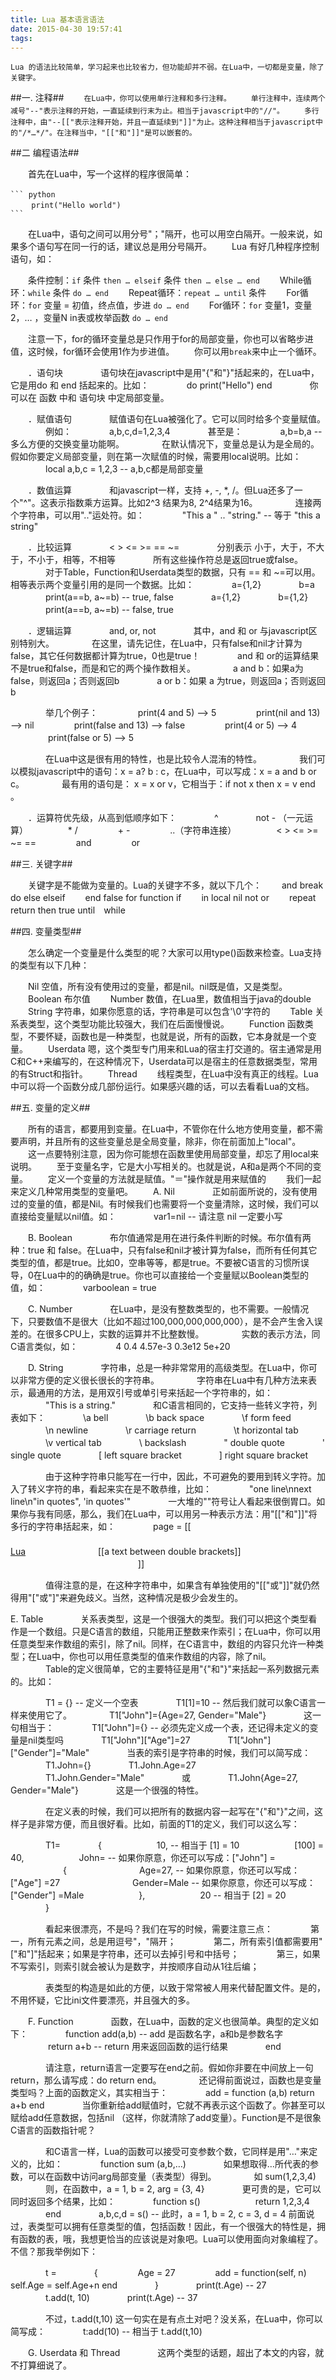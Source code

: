 ```yaml
---
title: Lua 基本语言语法
date: 2015-04-30 19:57:41
tags:
---
```


``Lua 的语法比较简单，学习起来也比较省力，但功能却并不弱。在Lua中，一切都是变量，除了关键字。``

##一. 注释##
　　``在Lua中，你可以使用单行注释和多行注释。``
　　``单行注释中，连续两个减号"--"表示注释的开始，一直延续到行末为止。相当于javascript中的"//"。``
　　``多行注释中，由"--[["表示注释开始，并且一直延续到"]]"为止。这种注释相当于javascript中的"/*…*/"。在注释当中，"[["和"]]"是可以嵌套的。``

##二 编程语法##

　　首先在Lua中，写一个这样的程序很简单：

    ``` python　
    　   print("Hello world")
    ```

　　在Lua中，语句之间可以用分号"；"隔开，也可以用空白隔开。一般来说，如果多个语句写在同一行的话，建议总是用分号隔开。
　　Lua 有好几种程序控制语句，如：

　　条件控制：`if` 条件 `then … elseif` 条件 `then … else … end`
　　While循环：`while` 条件 `do … end`
　　Repeat循环：`repeat … until` 条件
　　For循环：`for` 变量 = 初值，终点值，步进 `do … end`
　　For循环：`for` 变量1，变量2，… ，变量N in表或枚举函数 `do … end`

　　注意一下，for的循环变量总是只作用于for的局部变量，你也可以省略步进值，这时候，for循环会使用1作为步进值。
　　你可以用`break`来中止一个循环。

　　．语句块
　　　　语句块在javascript中是用"{"和"}"括起来的，在Lua中，它是用do 和 end 括起来的。比如：
　　　　do print("Hello") end
　　　　你可以在 函数 中和 语句块 中定局部变量。

　　．赋值语句
　　　　赋值语句在Lua被强化了。它可以同时给多个变量赋值。
　　　　例如：
　　　　a,b,c,d=1,2,3,4
　　　　甚至是：
　　　　a,b=b,a -- 多么方便的交换变量功能啊。
　　　　在默认情况下，变量总是认为是全局的。假如你要定义局部变量，则在第一次赋值的时候，需要用local说明。比如：
　　　　local a,b,c = 1,2,3 -- a,b,c都是局部变量

　　．数值运算
　　　　和javascript一样，支持 +, -, *, /。但Lua还多了一个"^"。这表示指数乘方运算。比如2^3 结果为8, 2^4结果为16。
　　　　连接两个字符串，可以用".."运处符。如：
　　　　"This a " .. "string." -- 等于 "this a string"

　　．比较运算
　　　　< > <= >= == ~=
　　　　分别表示 小于，大于，不大于，不小于，相等，不相等
　　　　所有这些操作符总是返回true或false。
　　　　对于Table，Function和Userdata类型的数据，只有 == 和 ~=可以用。相等表示两个变量引用的是同一个数据。比如：
　　　　a={1,2}
　　　　b=a
　　　　print(a==b, a~=b) -- true, false
　　　　a={1,2}
　　　　b={1,2}
　　　　print(a==b, a~=b) -- false, true

　　．逻辑运算
　　　　and, or, not
　　　　其中，and 和 or 与javascript区别特别大。
　　　　在这里，请先记住，在Lua中，只有false和nil才计算为false，其它任何数据都计算为true，0也是true！
　　　　and 和 or的运算结果不是true和false，而是和它的两个操作数相关。
　　　　a and b：如果a为false，则返回a；否则返回b
　　　　a or b：如果 a 为true，则返回a；否则返回b

　　　　举几个例子：
　　　　 print(4 and 5) --> 5
　　　　 print(nil and 13) --> nil
　　　　 print(false and 13) --> false
　　　　 print(4 or 5) --> 4
　　　　 print(false or 5) --> 5

　　　　在Lua中这是很有用的特性，也是比较令人混洧的特性。
　　　　我们可以模拟javascript中的语句：x = a? b : c，在Lua中，可以写成：x = a and b or c。
　　　　最有用的语句是： x = x or v，它相当于：if not x then x = v end 。

　　．运算符优先级，从高到低顺序如下：
　　　　^
　　　　not - （一元运算）
　　　　 * /
　　　　 + -
　　　　 ..（字符串连接）
　　　　 < > <= >= ~= ==
　　　　 and
　　　　 or

##三. 关键字##

　　关键字是不能做为变量的。Lua的关键字不多，就以下几个：
　　and break do else elseif
　　end false for function if
　　in local nil not or
　　repeat return then true until　while

##四. 变量类型##

　　怎么确定一个变量是什么类型的呢？大家可以用type()函数来检查。Lua支持的类型有以下几种：

　　Nil 空值，所有没有使用过的变量，都是nil。nil既是值，又是类型。
　　Boolean 布尔值
　　Number 数值，在Lua里，数值相当于java的double
　　String 字符串，如果你愿意的话，字符串是可以包含'\0'字符的
　　Table 关系表类型，这个类型功能比较强大，我们在后面慢慢说。
　　Function 函数类型，不要怀疑，函数也是一种类型，也就是说，所有的函数，它本身就是一个变量。
　　Userdata 嗯，这个类型专门用来和Lua的宿主打交道的。宿主通常是用C和C++来编写的，在这种情况下，Userdata可以是宿主的任意数据类型，常用的有Struct和指针。
　　Thread　　 线程类型，在Lua中没有真正的线程。Lua中可以将一个函数分成几部份运行。如果感兴趣的话，可以去看看Lua的文档。

##五. 变量的定义##

　　所有的语言，都要用到变量。在Lua中，不管你在什么地方使用变量，都不需要声明，并且所有的这些变量总是全局变量，除非，你在前面加上"local"。
　　这一点要特别注意，因为你可能想在函数里使用局部变量，却忘了用local来说明。
　　至于变量名字，它是大小写相关的。也就是说，A和a是两个不同的变量。
　　定义一个变量的方法就是赋值。"＝"操作就是用来赋值的
　　我们一起来定义几种常用类型的变量吧。
　　A. Nil
　　　　正如前面所说的，没有使用过的变量的值，都是Nil。有时候我们也需要将一个变量清除，这时候，我们可以直接给变量赋以nil值。如：
　　　　var1=nil -- 请注意 nil 一定要小写

　　B. Boolean
　　　　布尔值通常是用在进行条件判断的时候。布尔值有两种：true 和 false。在Lua中，只有false和nil才被计算为false，而所有任何其它类型的值，都是true。比如0，空串等等，都是true。不要被C语言的习惯所误导，0在Lua中的的确确是true。你也可以直接给一个变量赋以Boolean类型的值，如：
　　　　varboolean = true

　　C. Number
　　　　在Lua中，是没有整数类型的，也不需要。一般情况下，只要数值不是很大（比如不超过100,000,000,000,000），是不会产生舍入误差的。在很多CPU上，实数的运算并不比整数慢。
　　　　实数的表示方法，同C语言类似，如：
　　　　4 0.4 4.57e-3 0.3e12 5e+20

　　D. String
　　　　字符串，总是一种非常常用的高级类型。在Lua中，你可以非常方便的定义很长很长的字符串。
　　　　字符串在Lua中有几种方法来表示，最通用的方法，是用双引号或单引号来括起一个字符串的，如：
　　　　"This is a string."
　　　　和C语言相同的，它支持一些转义字符，列表如下：
　　　　\a bell
　　　　\b back space
　　　　\f form feed
　　　　\n newline
　　　　\r carriage return
　　　　\t horizontal tab
　　　　\v vertical tab
　　　　\\ backslash
　　　　\" double quote
　　　　\' single quote
　　　　\[ left square bracket
　　　　\] right square bracket

　　　　由于这种字符串只能写在一行中，因此，不可避免的要用到转义字符。加入了转义字符的串，看起来实在是不敢恭维，比如：
　　　　"one line\nnext line\n\"in quotes\", 'in quotes'"
　　　　一大堆的"\"符号让人看起来很倒胃口。如果你与我有同感，那么，我们在Lua中，可以用另一种表示方法：用"[["和"]]"将多行的字符串括起来，如：
　　　　page = [[
　　　　<HTML>
　　　　　　<HEAD>
　　　　　　　　<TITLE>An HTML Page</TITLE>
　　　　　　</HEAD>
　　　　　　<BODY>
　　　　　　　　<A HREF="http://www.lua.org">Lua</A>
　　　　　　　　[[a text between double brackets]]
　　　　　　</BODY>
　　　　</HTML>
　　　　]]

　　　　值得注意的是，在这种字符串中，如果含有单独使用的"[["或"]]"就仍然得用"\["或"\]"来避免歧义。当然，这种情况是极少会发生的。

E. Table
　　　　关系表类型，这是一个很强大的类型。我们可以把这个类型看作是一个数组。只是C语言的数组，只能用正整数来作索引；在Lua中，你可以用任意类型来作数组的索引，除了nil。同样，在C语言中，数组的内容只允许一种类型；在Lua中，你也可以用任意类型的值来作数组的内容，除了nil。
　　　　Table的定义很简单，它的主要特征是用"{"和"}"来括起一系列数据元素的。比如：

　　　　T1 = {} -- 定义一个空表
　　　　T1[1]=10 -- 然后我们就可以象C语言一样来使用它了。
　　　　T1["John"]={Age=27, Gender="Male"}
　　　　这一句相当于：
　　　　T1["John"]={} -- 必须先定义成一个表，还记得未定义的变量是nil类型吗
　　　　T1["John"]["Age"]=27
　　　　T1["John"]["Gender"]="Male"
　　　　当表的索引是字符串的时候，我们可以简写成：
　　　　T1.John={}
　　　　T1.John.Age=27
　　　　T1.John.Gender="Male"
　　　　或
　　　　T1.John{Age=27, Gender="Male"}
　　　　这是一个很强的特性。

　　　　在定义表的时候，我们可以把所有的数据内容一起写在"{"和"}"之间，这样子是非常方便，而且很好看。比如，前面的T1的定义，我们可以这么写：

　　　　T1=
　　　　{
　　　　　　10, -- 相当于 [1] = 10
　　　　　　[100] = 40,
　　　　　　John= -- 如果你原意，你还可以写成：["John"] =
　　　　　　{
　　　　　　　　Age=27, -- 如果你原意，你还可以写成：["Age"] =27
　　　　　　　　Gender=Male -- 如果你原意，你还可以写成：["Gender"] =Male
　　　　　　},
　　　　　　20 -- 相当于 [2] = 20
　　　　}

　　　　看起来很漂亮，不是吗？我们在写的时候，需要注意三点：
　　　　第一，所有元素之间，总是用逗号"，"隔开；
　　　　第二，所有索引值都需要用"["和"]"括起来；如果是字符串，还可以去掉引号和中括号；
　　　　第三，如果不写索引，则索引就会被认为是数字，并按顺序自动从1往后编；

　　　　表类型的构造是如此的方便，以致于常常被人用来代替配置文件。是的，不用怀疑，它比ini文件要漂亮，并且强大的多。

　　F. Function
　　　　函数，在Lua中，函数的定义也很简单。典型的定义如下：
　　　　function add(a,b) -- add 是函数名字，a和b是参数名字
　　　　 return a+b -- return 用来返回函数的运行结果
　　　　end

　　　　请注意，return语言一定要写在end之前。假如你非要在中间放上一句return，那么请写成：do return end。
　　　　还记得前面说过，函数也是变量类型吗？上面的函数定义，其实相当于：
　　　　add = function (a,b) return a+b end
　　　　当你重新给add赋值时，它就不再表示这个函数了。你甚至可以赋给add任意数据，包括nil （这样，你就清除了add变量）。Function是不是很象C语言的函数指针呢？

　　　　和C语言一样，Lua的函数可以接受可变参数个数，它同样是用"…"来定义的，比如：
　　　　function sum (a,b,…)
　　　　如果想取得…所代表的参数，可以在函数中访问arg局部变量（表类型）得到。
　　　　如 sum(1,2,3,4)
　　　　则，在函数中，a = 1, b = 2, arg = {3, 4}
　　　　更可贵的是，它可以同时返回多个结果，比如：
　　　　function s()
　　　　　　return 1,2,3,4
　　　　end
　　　　a,b,c,d = s() -- 此时，a = 1, b = 2, c = 3, d = 4
前面说过，表类型可以拥有任意类型的值，包括函数！因此，有一个很强大的特性是，拥有函数的表，哦，我想更恰当的应该说是对象吧。Lua可以使用面向对象编程了。不信？那我举例如下：

　　　　t =
　　　　{
　　　　 Age = 27
　　　　 add = function(self, n) self.Age = self.Age+n end
　　　　}
　　　　print(t.Age) -- 27
　　　　t.add(t, 10)
　　　　print(t.Age) -- 37

　　　　不过，t.add(t,10) 这一句实在是有点土对吧？没关系，在Lua中，你可以简写成：
　　　　t:add(10) -- 相当于 t.add(t,10)

　　G. Userdata 和 Thread
　　　　这两个类型的话题，超出了本文的内容，就不打算细说了。